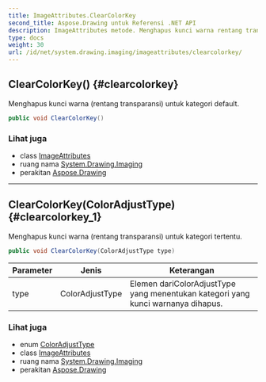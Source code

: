 ```yaml
---
title: ImageAttributes.ClearColorKey
second_title: Aspose.Drawing untuk Referensi .NET API
description: ImageAttributes metode. Menghapus kunci warna rentang transparansi untuk kategori default.
type: docs
weight: 30
url: /id/net/system.drawing.imaging/imageattributes/clearcolorkey/
---
```

## ClearColorKey() {#clearcolorkey}

Menghapus kunci warna (rentang transparansi) untuk kategori default.

```csharp
public void ClearColorKey()
```

### Lihat juga

* class [ImageAttributes](../)
* ruang nama [System.Drawing.Imaging](../../imageattributes/)
* perakitan [Aspose.Drawing](../../../)

---

## ClearColorKey(ColorAdjustType) {#clearcolorkey_1}

Menghapus kunci warna (rentang transparansi) untuk kategori tertentu.

```csharp
public void ClearColorKey(ColorAdjustType type)
```

| Parameter | Jenis | Keterangan |
| --- | --- | --- |
| type | ColorAdjustType | Elemen dariColorAdjustType yang menentukan kategori yang kunci warnanya dihapus. |

### Lihat juga

* enum [ColorAdjustType](../../coloradjusttype/)
* class [ImageAttributes](../)
* ruang nama [System.Drawing.Imaging](../../imageattributes/)
* perakitan [Aspose.Drawing](../../../)


